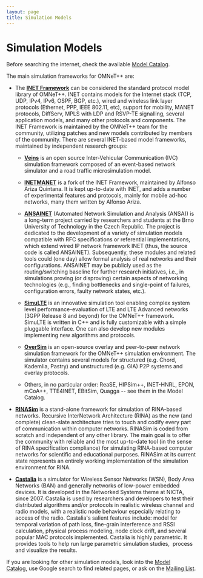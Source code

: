```yaml
---
layout: page
title: Simulation Models
---
```

# Simulation Models

Before searching the internet, check the available [Model Catalog](/download/models).

The main simulation frameworks for OMNeT++ are:

- The [**INET Framework**](http://inet.omnetpp.org) can be considered the standard protocol model library of OMNeT++. INET contains models for the Internet stack (TCP, UDP, IPv4, IPv6, OSPF, BGP, etc.), wired and wireless link layer protocols (Ethernet, PPP, IEEE 802.11, etc), support for mobility, MANET protocols, DiffServ, MPLS with LDP and RSVP-TE signalling, several application models, and many other protocols and components. The INET Framework is maintained by the OMNeT++ team for the community, utilizing patches and new models contributed by members of the community. There are several INET-based model frameworks, maintained by independent research groups:

  - [**Veins**](http://veins.car2x.org/) is an open source Inter-Vehicular Communication (IVC) simulation framework composed of an event-based network simulator and a road traffic microsimulation model.

  - [**INETMANET**](http://github.com/aarizaq/inetmanet-2.0) is a fork of the INET Framework, maintained by Alfonso Ariza Quintana. It is kept up-to-date with INET, and adds a number of experimental features and protocols, mainly for mobile ad-hoc networks, many them written by Alfonso Ariza.

  - [**ANSAINET**](http://ansa.omnetpp.org) (Automated Network Simulation and Analysis (ANSA)) is a long-term project carried by researchers and students at the Brno University of Technology in the Czech Republic. The project is dedicated to the development of a variety of simulation models compatible with RFC specifications or referential implementations, which extend wired IP network framework INET (thus, the source code is called ANSAINET). Subsequently, these modules and related tools could (one day) allow formal analysis of real networks and their configurations. ANSAINET may be publicly used as the routing/switching baseline for further research initiatives, i.e., in simulations proving (or disproving) certain aspects of networking technologies (e.g., finding bottlenecks and single-point of failures, configuration errors, faulty network states, etc.).

  - [**SimuLTE**](simulte.com) is an innovative simulation tool enabling complex system level performance-evaluation of LTE and LTE Advanced networks (3GPP Release 8 and beyond) for the OMNeT++ framework. SimuLTE is written in C++ and is fully customizable with a simple pluggable interface. One can also develop new modules implementing new algorithms and protocols.

  - [**OverSim**](http://www.oversim.org/) is an open-source overlay and peer-to-peer network simulation framework for the OMNeT++ simulation environment. The simulator contains several models for structured (e.g. Chord, Kademlia, Pastry) and unstructured (e.g. GIA) P2P systems and overlay protocols.

  - Others, in no particular order: ReaSE, HIPSim++, INET-HNRL, EPON, mCoA++, TTE4INET, EBitSim, Quagga -- see them in the Model Catalog.

- [**RINASim**](http://rinasim.omnetpp.org) is a stand-alone framework for simulation of RINA-based networks. Recursive InterNetwork Architecture (RINA) as the new (and complete) clean-slate architecture tries to touch and codify every part of communication within computer networks. RINASim is coded from scratch and independent of any other library. The main goal is to offer the community with reliable and the most up-to-date tool (in the sense of RINA specification compliance) for simulating RINA-based computer networks for scientific and educational purposes. RINASim at its current state represents an entirely working implementation of the simulation environment for RINA.

- [**Castalia**](http://castalia.research.nicta.com.au/) is a simulator for Wireless Sensor Networks (WSN), Body Area Networks (BAN) and generally networks of low-power embedded devices. It is developed in the Networked Systems theme at NICTA, since 2007. Castalia is used by researchers and developers to test their distributed algorithms and/or protocols in realistic wireless channel and radio models, with a realistic node behaviour especially relating to access of the radio. Castalia's salient features include: model for temporal variation of path loss, fine-grain interference and RSSI calculation, physical process modeling, node clock drift, and several popular MAC protocols implemented. Castalia is highly parametric. It provides tools to help run large parametric simulation studies,  process and visualize the results.

If you are looking for other simulation models, look into the [Model Catalog](/download/models), use Google search to find related pages, or ask on the [Mailing List](http://groups.google.com/forum/#!forum/omnetpp).